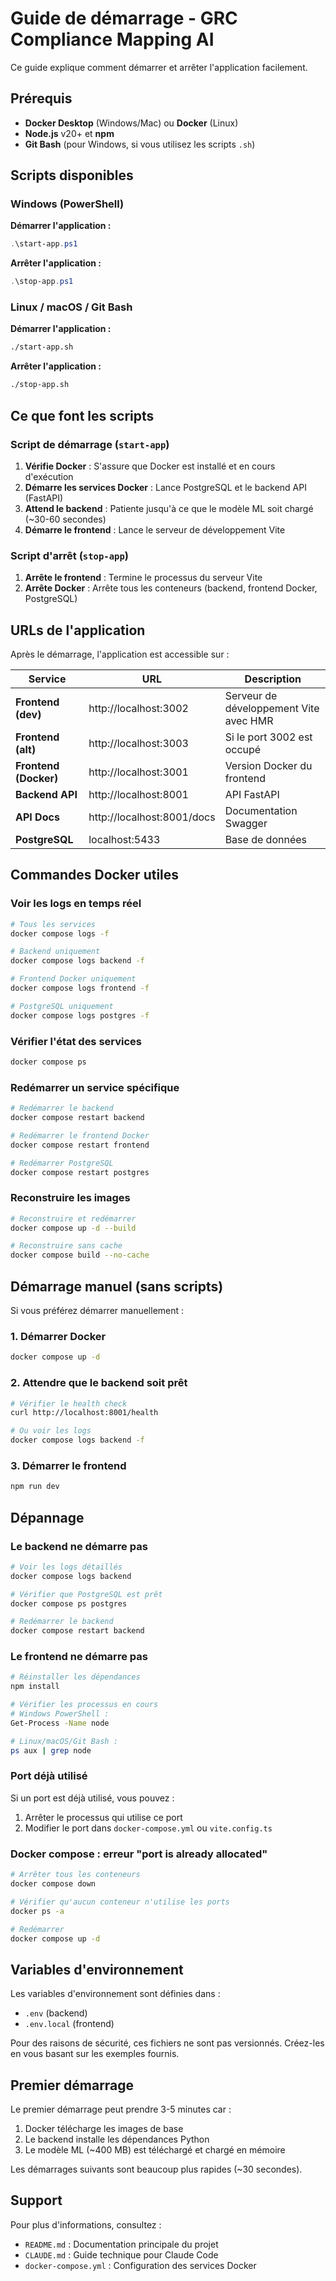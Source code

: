# Guide de démarrage - GRC Compliance Mapping AI

Ce guide explique comment démarrer et arrêter l'application facilement.

## Prérequis

- **Docker Desktop** (Windows/Mac) ou **Docker** (Linux)
- **Node.js** v20+ et **npm**
- **Git Bash** (pour Windows, si vous utilisez les scripts `.sh`)

## Scripts disponibles

### Windows (PowerShell)

**Démarrer l'application :**
```powershell
.\start-app.ps1
```

**Arrêter l'application :**
```powershell
.\stop-app.ps1
```

### Linux / macOS / Git Bash

**Démarrer l'application :**
```bash
./start-app.sh
```

**Arrêter l'application :**
```bash
./stop-app.sh
```

## Ce que font les scripts

### Script de démarrage (`start-app`)

1. **Vérifie Docker** : S'assure que Docker est installé et en cours d'exécution
2. **Démarre les services Docker** : Lance PostgreSQL et le backend API (FastAPI)
3. **Attend le backend** : Patiente jusqu'à ce que le modèle ML soit chargé (~30-60 secondes)
4. **Démarre le frontend** : Lance le serveur de développement Vite

### Script d'arrêt (`stop-app`)

1. **Arrête le frontend** : Termine le processus du serveur Vite
2. **Arrête Docker** : Arrête tous les conteneurs (backend, frontend Docker, PostgreSQL)

## URLs de l'application

Après le démarrage, l'application est accessible sur :

| Service | URL | Description |
|---------|-----|-------------|
| **Frontend (dev)** | http://localhost:3002 | Serveur de développement Vite avec HMR |
| **Frontend (alt)** | http://localhost:3003 | Si le port 3002 est occupé |
| **Frontend (Docker)** | http://localhost:3001 | Version Docker du frontend |
| **Backend API** | http://localhost:8001 | API FastAPI |
| **API Docs** | http://localhost:8001/docs | Documentation Swagger |
| **PostgreSQL** | localhost:5433 | Base de données |

## Commandes Docker utiles

### Voir les logs en temps réel

```bash
# Tous les services
docker compose logs -f

# Backend uniquement
docker compose logs backend -f

# Frontend Docker uniquement
docker compose logs frontend -f

# PostgreSQL uniquement
docker compose logs postgres -f
```

### Vérifier l'état des services

```bash
docker compose ps
```

### Redémarrer un service spécifique

```bash
# Redémarrer le backend
docker compose restart backend

# Redémarrer le frontend Docker
docker compose restart frontend

# Redémarrer PostgreSQL
docker compose restart postgres
```

### Reconstruire les images

```bash
# Reconstruire et redémarrer
docker compose up -d --build

# Reconstruire sans cache
docker compose build --no-cache
```

## Démarrage manuel (sans scripts)

Si vous préférez démarrer manuellement :

### 1. Démarrer Docker

```bash
docker compose up -d
```

### 2. Attendre que le backend soit prêt

```bash
# Vérifier le health check
curl http://localhost:8001/health

# Ou voir les logs
docker compose logs backend -f
```

### 3. Démarrer le frontend

```bash
npm run dev
```

## Dépannage

### Le backend ne démarre pas

```bash
# Voir les logs détaillés
docker compose logs backend

# Vérifier que PostgreSQL est prêt
docker compose ps postgres

# Redémarrer le backend
docker compose restart backend
```

### Le frontend ne démarre pas

```bash
# Réinstaller les dépendances
npm install

# Vérifier les processus en cours
# Windows PowerShell :
Get-Process -Name node

# Linux/macOS/Git Bash :
ps aux | grep node
```

### Port déjà utilisé

Si un port est déjà utilisé, vous pouvez :
1. Arrêter le processus qui utilise ce port
2. Modifier le port dans `docker-compose.yml` ou `vite.config.ts`

### Docker compose : erreur "port is already allocated"

```bash
# Arrêter tous les conteneurs
docker compose down

# Vérifier qu'aucun conteneur n'utilise les ports
docker ps -a

# Redémarrer
docker compose up -d
```

## Variables d'environnement

Les variables d'environnement sont définies dans :
- `.env` (backend)
- `.env.local` (frontend)

Pour des raisons de sécurité, ces fichiers ne sont pas versionnés. Créez-les en vous basant sur les exemples fournis.

## Premier démarrage

Le premier démarrage peut prendre 3-5 minutes car :
1. Docker télécharge les images de base
2. Le backend installe les dépendances Python
3. Le modèle ML (~400 MB) est téléchargé et chargé en mémoire

Les démarrages suivants sont beaucoup plus rapides (~30 secondes).

## Support

Pour plus d'informations, consultez :
- `README.md` : Documentation principale du projet
- `CLAUDE.md` : Guide technique pour Claude Code
- `docker-compose.yml` : Configuration des services Docker
